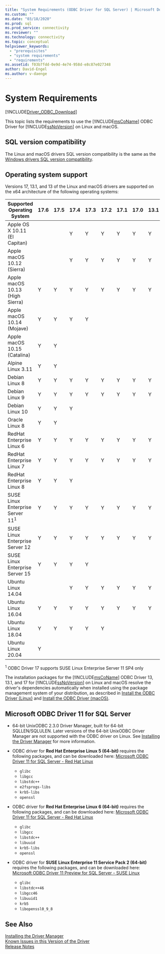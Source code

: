 ```yaml
---
title: "System Requirements (ODBC Driver for SQL Server) | Microsoft Docs"
ms.custom: ""
ms.date: "03/18/2020"
ms.prod: sql
ms.prod_service: connectivity
ms.reviewer: ""
ms.technology: connectivity
ms.topic: conceptual
helpviewer_keywords: 
  - "prerequisites"
  - "system requirements"
  - "requirements"
ms.assetid: f03b7fdd-0e9d-4e74-958d-e8c87e027348
author: David-Engel
ms.author: v-daenge
---
```

# System Requirements

[!INCLUDE[Driver_ODBC_Download](../../../includes/driver_odbc_download.md)]

This topic lists the requirements to use the [!INCLUDE[msCoName](../../../includes/msconame_md.md)] ODBC Driver for [!INCLUDE[ssNoVersion](../../../includes/ssnoversion-md.md)] on Linux and macOS.

## SQL version compatibility

The Linux and macOS drivers SQL version compatibility is the same as the [Windows drivers SQL version compatibility](../windows/system-requirements-installation-and-driver-files.md#sql-version-compatibility).

## Operating system support

Versions 17, 13.1, and 13 of the Linux and macOS drivers are supported on the x64 architecture of the following operating systems:

|Supported Operating System     |17.6|17.5|17.4|17.3|17.2|17.1|17.0|13.1|13|
|-------------------------------|----|----|----|----|----|----|----|----|--|
|Apple OS X 10.11 (El Capitan)  | | |Y|Y|Y|Y|Y|Y|Y|
|Apple macOS 10.12 (Sierra)     | | |Y|Y|Y|Y|Y|Y|Y|
|Apple macOS 10.13 (High Sierra)|Y|Y|Y|Y|Y|Y|Y|Y|Y|
|Apple macOS 10.14 (Mojave)     |Y|Y|Y|Y| | | | | |
|Apple macOS 10.15 (Catalina)   |Y|Y| | | | | | | |
|Alpine Linux 3.11              |Y|Y| | | | | | | |
|Debian Linux 8                 |Y|Y|Y|Y|Y|Y|Y|Y|Y|
|Debian Linux 9                 |Y|Y|Y|Y|Y|Y|Y|Y|Y|
|Debian Linux 10                |Y|Y|Y| | | | | | |
|Oracle Linux 8                 |Y|Y| | | | | | | |
|RedHat Enterprise Linux 6      |Y|Y|Y|Y|Y|Y|Y|Y|Y|
|RedHat Enterprise Linux 7      |Y|Y|Y|Y|Y|Y|Y|Y|Y|
|RedHat Enterprise Linux 8      |Y|Y|Y| | | | | | |
|SUSE Linux Enterprise Server 11<sup>1</sup>|Y|Y|Y|Y|Y|Y|Y|Y|Y|
|SUSE Linux Enterprise Server 12|Y|Y|Y|Y|Y|Y|Y|Y|Y|
|SUSE Linux Enterprise Server 15|Y|Y|Y|Y| | | | | |
|Ubuntu Linux 14.04             | | |Y|Y|Y|Y|Y|Y|Y|
|Ubuntu Linux 16.04             |Y|Y|Y|Y|Y|Y|Y|Y|Y|
|Ubuntu Linux 18.04             |Y|Y|Y|Y|Y| | | | |
|Ubuntu Linux 20.04             |Y| | | | | | | | |

<sup>1</sup> ODBC Driver 17 supports SUSE Linux Enterprise Server 11 SP4 only

The installation packages for the [!INCLUDE[msCoName](../../../includes/msconame_md.md)] ODBC Driver 13, 13.1, and 17 for [!INCLUDE[ssNoVersion](../../../includes/ssnoversion-md.md)] on Linux and macOS resolve the driver's dependencies automatically when installed using the package management system of your distribution, as described in [Install the ODBC Driver (Linux)](installing-the-microsoft-odbc-driver-for-sql-server.md) and [Install the ODBC Driver (macOS)](install-microsoft-odbc-driver-sql-server-macos.md).

## Microsoft ODBC Driver 11 for SQL Server  
  
* 64-bit UnixODBC 2.3.0 Driver Manager, built for 64-bit SQLLEN/SQLULEN. Later versions of the 64-bit UnixODBC Driver Manager are not supported with the ODBC driver on Linux. See [Installing the Driver Manager](../../../connect/odbc/linux-mac/installing-the-driver-manager.md) for more information.  
  
* ODBC driver for **Red Hat Enterprise Linux 5 (64-bit)** requires the following packages, and can be downloaded here: [Microsoft ODBC Driver 11 for SQL Server - Red Hat Linux](https://go.microsoft.com/fwlink/?LinkId=267321)  
  * `glibc`  
  * `libgcc`  
  * `libstdc++`  
  * `e2fsprogs-libs`  
  * `krb5-libs`  
  * `openssl`  
  
* ODBC driver for  **Red Hat Enterprise Linux 6 (64-bit)** requires the following packages, and can be downloaded here: [Microsoft ODBC Driver 11 for SQL Server - Red Hat Linux](https://go.microsoft.com/fwlink/?LinkId=267321)  
  * `glibc`  
  * `libgcc`  
  * `libstdc++`  
  * `libuuid`  
  * `krb5-libs`  
  * `openssl`  
  
* ODBC driver for **SUSE Linux Enterprise 11 Service Pack 2 (64-bit)** requires the following packages, and can be downloaded here: [Microsoft ODBC Driver 11 Preview for SQL Server - SUSE Linux](https://go.microsoft.com/fwlink/?LinkId=264916)  
  * `glibc`  
  * `libstdc++46`  
  * `libgcc46`  
  * `libuuid1`  
  * `krb5`  
  * `libopenssl0_9_8`  
  
## See Also

[Installing the Driver Manager](../../../connect/odbc/linux-mac/installing-the-driver-manager.md)  
[Known Issues in this Version of the Driver](../../../connect/odbc/linux-mac/known-issues-in-this-version-of-the-driver.md)  
[Release Notes](../../../connect/odbc/linux-mac/release-notes-odbc-sql-server-linux-mac.md)  
